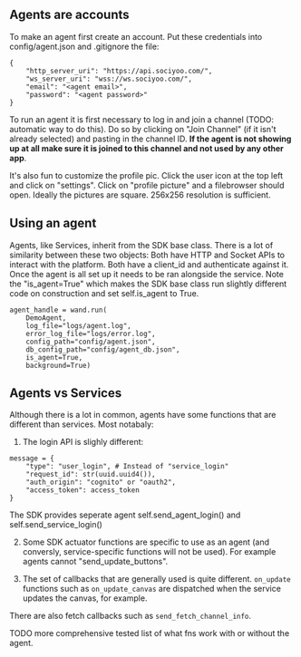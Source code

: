 ## Agents are accounts

To make an agent first create an account. Put these credentials into config/agent.json and .gitignore the file:
```
{
    "http_server_uri": "https://api.sociyoo.com/",
    "ws_server_uri": "wss://ws.sociyoo.com/",
    "email": "<agent email>",
    "password": "<agent password>"
}
```

To run an agent it is first necessary to log in and join a channel (TODO: automatic way to do this). Do so by clicking on "Join Channel" (if it isn't already selected) and pasting in the channel ID. **If the agent is not showing up at all make sure it is joined to this channel and not used by any other app**.

It's also fun to customize the profile pic. Click the user icon at the top left and click on "settings". Click on "profile picture" and a filebrowser should open. Ideally the pictures are square. 256x256 resolution is sufficient.

## Using an agent

Agents, like Services, inherit from the SDK base class. There is a lot of similarity between these two objects: Both have HTTP and Socket APIs to interact with the platform. Both have a client_id and authenticate against it.
Once the agent is all set up it needs to be ran alongside the service. Note the "is_agent=True" which makes the SDK base class run slightly different code on construction and set self.is_agent to True.
```
agent_handle = wand.run(
    DemoAgent,
    log_file="logs/agent.log",
    error_log_file="logs/error.log",
    config_path="config/agent.json",
    db_config_path="config/agent_db.json",
    is_agent=True,
    background=True)
```

## Agents vs Services

Although there is a lot in common, agents have some functions that are different than services. Most notabaly:
1. The login API is slighly different:
```
message = {
    "type": "user_login", # Instead of "service_login"
    "request_id": str(uuid.uuid4()),
    "auth_origin": "cognito" or "oauth2",
    "access_token": access_token
}
```
The SDK provides seperate agent self.send_agent_login() and self.send_service_login()

2. Some SDK actuator functions are specific to use as an agent (and conversly, service-specific functions will not be used). For example agents cannot "send_update_buttons".

3. The set of callbacks that are generally used is quite different. `on_update` functions such as `on_update_canvas` are dispatched when the service updates the canvas, for example.

There are also fetch callbacks such as `send_fetch_channel_info`.

TODO more comprehensive tested list of what fns work with or without the agent.
